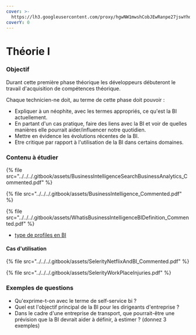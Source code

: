```yaml
---
cover: >-
  https://lh3.googleusercontent.com/proxy/hgwNW1mwshCobJEwRanpe27jswYhdg3P7VT-i66PE89_YUyW-4u5MfwcQ8yp8mE_-isvXQEE3tJQFQ4AZ-6S7_P9pTWDmc9fRDGst22BtXzqFBcy2eGs9R8xyqM
coverY: 0
---
```


# Théorie I

### Objectif

Durant cette première phase théorique les développeurs débuteront le travail d'acquisition de compétences théorique.

Chaque technicien-ne doit, au terme de cette phase doit pouvoir :

* Expliquer à un néophite, avec les termes appropriés, ce qu'est la BI actuellement.
* En partant d'un cas pratique, faire des liens avec la BI et voir de quelles manières elle pourrait aider/influencer notre quotidien.
* Mettre en évidence les évolutions récentes de la BI.
* Etre critique par rapport à l'utilisation de la BI dans certains domaines.

### Contenu à étudier



{% file src="../../../.gitbook/assets/BusinessIntelligenceSearchBusinessAnalytics_Commented.pdf" %}

{% file src="../../../.gitbook/assets/BusinessIntelligence_Commented.pdf" %}

{% file src="../../../.gitbook/assets/WhatisBusinessIntelligenceBIDefinition_Commented.pdf" %}

* [type de profiles en BI](https://www.analyticsvidhya.com/blog/2020/05/business-analyst-vs-data-scientist/)



#### Cas d'utilisation

{% file src="../../../.gitbook/assets/SelerityNetflixAndBI_Commented.pdf" %}

{% file src="../../../.gitbook/assets/SelerityWorkPlaceInjuries.pdf" %}

### Exemples de questions

* Qu'exprime-t-on avec le terme de self-service bi ?
* Quel est l'objectif principal de la BI pour les dirigeants d'entreprise ?
* Dans le cadre d'une entreprise de transport, que pourrait-être une prévision que la BI devrait aider à définir, à estimer ? (donnez 3 exemples)

